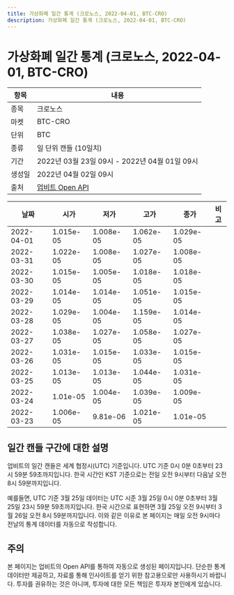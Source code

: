 ```yaml
---
title: 가상화폐 일간 통계 (크로노스, 2022-04-01, BTC-CRO)
description: 가상화폐 일간 통계 (크로노스, 2022-04-01, BTC-CRO)
---
```



가상화폐 일간 통계 (크로노스, 2022-04-01, BTC-CRO)
===

|항목|내용|
|--|--|
|종목|크로노스|
|마켓|BTC-CRO|
|단위|BTC|
|종류|일 단위 캔들 (10일치)|
|기간|2022년 03월 23일 09시 - 2022년 04월 01일 09시|
|생성일|2022년 04월 02일 09시|
|출처|[업비트 Open API](https://docs.upbit.com)|


|날짜|시가|저가|고가|종가|비고|
|--|--|--|--|--|--|
|2022-04-01|1.015e-05|1.008e-05|1.062e-05|1.029e-05|    |
|2022-03-31|1.022e-05|1.008e-05|1.027e-05|1.008e-05|    |
|2022-03-30|1.015e-05|1.005e-05|1.018e-05|1.018e-05|    |
|2022-03-29|1.014e-05|1.014e-05|1.051e-05|1.015e-05|    |
|2022-03-28|1.029e-05|1.004e-05|1.159e-05|1.014e-05|    |
|2022-03-27|1.038e-05|1.027e-05|1.058e-05|1.027e-05|    |
|2022-03-26|1.031e-05|1.015e-05|1.033e-05|1.015e-05|    |
|2022-03-25|1.013e-05|1.013e-05|1.044e-05|1.031e-05|    |
|2022-03-24|1.01e-05|1.004e-05|1.039e-05|1.009e-05|    |
|2022-03-23|1.006e-05|9.81e-06|1.021e-05|1.01e-05|    |


일간 캔들 구간에 대한 설명
---


업비트의 일간 캔들은 세계 협정시(UTC) 기준입니다. 
UTC 기준 0시 0분 0초부터 23시 59분 59초까지입니다. 
한국 시간인 KST 기준으로는 전일 오전 9시부터 다음날 오전 8시 59분까지입니다. 


예를들면, UTC 기준 3월 25일 데이터는 UTC 시준 3월 25일 0시 0분 0초부터 3월 25일 23시 59분 59초까지입니다. 
한국 시간으로 표현하면 3월 25일 오전 9시부터 3월 26일 오전 8시 59분까지입니다. 
이와 같은 이유로 본 페이지는 매일 오전 9시마다 전날의 통계 데이터를 자동으로 작성합니다. 


주의
---


본 페이지는 업비트의 Open API를 통하여 자동으로 생성된 페이지입니다. 
단순한 통계 데이터만 제공하고, 자료를 통해 인사이트를 얻기 위한 참고용으로만 사용하시기 바랍니다. 
투자를 권유하는 것은 아니며, 투자에 대한 모든 책임은 투자자 본인에게 있습니다. 
